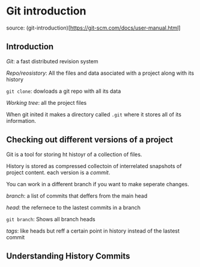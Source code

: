 # Git introduction

source: (git-introduction)[https://git-scm.com/docs/user-manual.html]

## Introduction

*Git*: a fast distributed revision system

*Repo/reosistory*: All the files and data asociated with a project along with its history

`git clone`: dowloads a git repo with all its data
 
*Working tree*: all the project files

When git inited it makes a directory called `.git` where it stores all of its information.

## Checking out different versions of a project

Git is a tool for storing ht histoyr of a collection of files.

History is stored as compressed collectoin of interrelated snapshots of project content. each version is a *commit*.

You can work in a different branch if you want to make seperate changes.

*branch*: a list of commits that deffers from the main head

*head*: the refernece to the lastest commits in a branch

`git branch`: Shows all branch heads

*tags*: like heads but reff a certain point in history instead of the lastest commit

## Understanding History Commits


